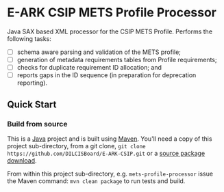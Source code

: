 E-ARK CSIP METS Profile Processor
=================================

Java SAX based XML processor for the CSIP METS Profile. Performs the following tasks:
- [ ] schema aware parsing and validation of the METS profile;
- [ ] generation of metadata requirements tables from Profile requirements;
- [ ] checks for duplicate requirement ID allocation; and
- [ ] reports gaps in the ID sequence (in preparation for deprecation reporting).

Quick Start
-----------

### Build from source
This is a [Java](https://www.java.com/) project and is built using [Maven](https://maven.apache.org/). You'll need a copy of this project sub-directory, from a git clone, `git clone https://github.com/DILCISBoard/E-ARK-CSIP.git` or a [source package download](https://github.com/DILCISBoard/E-ARK-CSIP/archive/master.zip).

From within this project sub-directory, e.g. `mets-profile-processor` issue the Maven command: `mvn clean package` to run tests and build.
